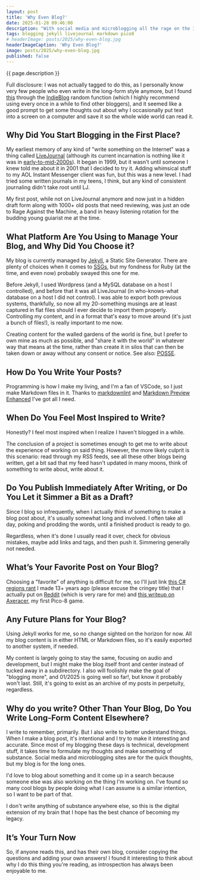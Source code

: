 ```yaml
---
layout: post
title: 'Why Even Blog?'
date: 2025-01-28 09:46:00
description: "With social media and microblogging all the rage on the Internet these days, why even blog? I'm going to tell you, through one of the oldest Internet things I know of: being tagged to fill out a template."
tags: blogging jekyll livejournal markdown pico8
# headerImage: posts/2025/why-even-blog.jpg
headerImageCaption: 'Why Even Blog?'
image: posts/2025/why-even-blog.jpg
published: false
---
```


{{ page.description }}

<!--more-->

Full disclosure: I was not actually tagged to do this, as I personally know very few people who even write in the long-form style anymore, but I found [this](https://ttntm.me/blog/blog-questions-challenge/) through the [IndieBlog](https://indieblog.page) random function (which I highly recommend using every once in a while to find other bloggers), and it seemed like a good prompt to get some thoughts out about why I occasionally put text into a screen on a computer and save it so the whole wide world can read it.

## Why Did You Start Blogging in the First Place?

My earliest memory of any kind of "write something on the Internet" was a thing called [LiveJournal](https://livejournal.com) (although its current incarnation is nothing like it was in [early-to-mid-2000s](https://web.archive.org/web/20070109212153/http://www.livejournal.com/)). It began in 1999, but it wasn't until someone I knew told me about it in 2001 that I decided to try it. Adding whimsical stuff to my AOL Instant Messenger client was fun, but this was a new level. I had tried some written journals in my teens, I think, but any kind of consistent journaling didn't take root until LJ.

My first post, while not on LiveJournal anymore and now just in a hidden draft form along with 1000+ old posts that need reviewing, was just an ode to Rage Against the Machine, a band in heavy listening rotation for the budding young guiarist me at the time.

## What Platform Are You Using to Manage Your Blog, and Why Did You Choose it?

My blog is currently managed by <a href="https://jekyllrb.com">Jekyll</a>, a Static Site Generator. There are plenty of choices when it comes to [SSGs](https://en.wikipedia.org/wiki/Static_site_generator), but my fondness for Ruby (at the time,  and even now) probably swayed this one for me.

Before Jekyll, I used Wordpress (and a MySQL database on a host I controlled), and before that it was all LiveJournal (in who-knows-what database on a host I did not control). I was able to export both previous systems, thankfully, so now all my 20-something musings are at least captured in flat files should I ever decide to import them properly. Controlling my content, and in a format that's easy to move around (it's just a bunch of files!), is really important to me now.

Creating content for the walled gardens of the world is fine, but I prefer to own mine as much as possible, and "share it with the world" in whatever way that means at the time, rather than create it in silos that can then be taken down or away without any consent or notice. See also: [POSSE](https://indieweb.org/POSSE).

## How Do You Write Your Posts?

Programming is how I make my living, and I'm a fan of VSCode, so I just make Markdown files in it. Thanks to [markdownlint](https://marketplace.visualstudio.com/items?itemName=DavidAnson.vscode-markdownlint) and [Markdown Preview Enhanced](https://marketplace.visualstudio.com/items?itemName=shd101wyy.markdown-preview-enhanced) I've got all I need.

## When Do You Feel Most Inspired to Write?

Honestly? I feel most inspired when I realize I haven't blogged in a while.

The conclusion of a project is sometimes enough to get me to write about the experience of working on said thing. However, the more likely culprit is this scenario: read through my RSS feeds, see all these other blogs being written, get a bit sad that my feed hasn't updated in many moons, think of something to write about, write about it.

## Do You Publish Immediately After Writing, or Do You Let it Simmer a Bit as a Draft?

Since I blog so infrequently, when I actually think of something to make a blog post about, it's usually somewhat long and involved. I often take all day, poking and prodding the words, until a finished product is ready to go.

Regardless, when it's done I usually read it over, check for obvious mistakes, maybe add links and tags, and then push it. Simmering generally not needed.

## What’s Your Favorite Post on Your Blog?

Choosing a "favorite" of anything is difficult for me, so I'll just link [this C# regions rant](https://michaelchadwick.info/blog/2011/10/25/i-dont-say-anything-to-c-regions-actually-because-theyre-inanimate-constructs/) I made 13+ years ago (please excuse the cringey title) that I actually put on [Reddit](https://www.reddit.com/r/programming/comments/lorvb/i_dont_say_anything_to_c_regions_actually_because/) (which is very rare for me) and [this writeup on Axeracer](https://michaelchadwick.info/blog/2016/12/06/first-finished-pico-8-game-axeracer/), my first Pico-8 game.

## Any Future Plans for Your Blog?

Using Jekyll works for me, so no change sighted on the horizon for now. All my blog content is in either HTML or Markdown files, so it's easily exported to another system, if needed.

My content is largely going to stay the same, focusing on audio and development, but I might make the blog itself front and center instead of tucked away in a subdirectory. I also will foolishly make the goal of "blogging more", and 01/2025 is going well so far!, but know it probably won't last. Still, it's going to exist as an archive of my posts in perpetuity, regardless.

## Why do you write? Other Than Your Blog, Do You Write Long-Form Content Elsewhere?

I write to remember, primarily. But I also write to better understand things. When I make a blog post, it's intentional and I try to make it interesting and accurate. Since most of my blogging these days is technical, development stuff, it takes time to formulate my thoughts and make something of substance. Social media and microblogging sites are for the quick thoughts, but my blog is for the long ones.

I'd love to blog about something and it come up in a search because someone else was also working on the thing I'm working on. I've found so many cool blogs by people doing what I can assume is a similar intention, so I want to be part of that.

I don't write anything of substance anywhere else, so this is the digital extension of my brain that I hope has the best chance of becoming my legacy.

## It’s Your Turn Now

So, if anyone reads this, and has their own blog, consider copying the questions and adding your own answers! I found it interesting to think about why I do this thing you're reading, as introspection has always been enjoyable to me.
